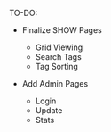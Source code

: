 TO-DO:
* Finalize SHOW Pages
  * Grid Viewing
  * Search Tags
  * Tag Sorting

* Add Admin Pages
  * Login
  * Update
  * Stats